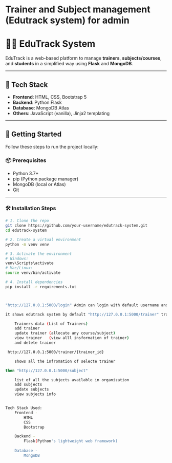 # Trainer and Subject management (Edutrack system) for admin

# 🧑‍🏫 EduTrack System

EduTrack is a web-based platform to manage **trainers**, **subjects/courses**, and **students** in a simplified way using **Flask** and **MongoDB**.

---

## 🔧 Tech Stack

- **Frontend**: HTML, CSS, Bootstrap 5
- **Backend**: Python Flask
- **Database**: MongoDB Atlas
- **Others**: JavaScript (vanilla), Jinja2 templating

---

## 🚀 Getting Started

Follow these steps to run the project locally:

### 📦 Prerequisites

- Python 3.7+
- pip (Python package manager)
- MongoDB (local or Atlas)
- Git

---

### 🛠️ Installation Steps

```bash
# 1. Clone the repo
git clone https://github.com/your-username/edutrack-system.git
cd edutrack-system

# 2. Create a virtual environment
python -m venv venv

# 3. Activate the environment
# Windows:
venv\Scripts\activate
# Mac/Linux:
source venv/bin/activate

# 4. Install dependencies
pip install -r requirements.txt



"http://127.0.0.1:5000/login" Admin can login with default username and 

it shows edutrack system by default "http://127.0.0.1:5000/trainer" trainers data

    Trainers data (List of Trainers)
    add trainer
    update trainer (allocate any course/subject)
    view trainer   (view alll insformation of trainer)
    and delete trainer

 http://127.0.0.1:5000/trainer/{trainer_id}

    shows all the infromation of selecte trainer

then "http://127.0.0.1:5000/subject"

    list of all the subjects available in organization
    add subjects
    update subjects
    view subjects info


Tech Stack Used:
    Frontend - 
        HTML
        CSS 
        Bootstrap

    Backend - 
        Flask(Python's lightweight web framework)
    
    Database - 
        MongoDB












